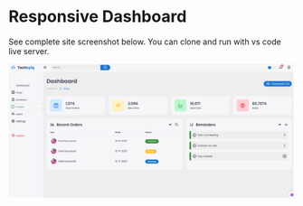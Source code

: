 # Responsive Dashboard

See complete site screenshot below.
You can clone and run with vs code live server.

![Alt Text](./images/complete-site.png)
